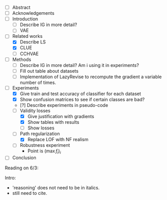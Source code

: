 - [ ] Abstract
- [ ] Acknowledgements
- [ ] Introduction
    - [ ] Describe IG in more detail?
    - [ ] VAE
- [ ] Related works
    - [X] Describe LS
    - [X] CLUE
    - [ ] CCHVAE
- [ ] Methods
    - [ ] Describe IG in more detail? Am i using it in experiments?
    - [ ] Fill out table about datasets
    - [ ] Implementation of LazyRevise to recompute the gradient a variable number of times.
- [ ] Experiments
    - [X] Give train and test accuracy of classifier for each dataset
    - [X] Show confusion matrices to see if certain classes are bad?
    - [?] Describe experiments in pseudo-code
    - [ ] Validity losses
        - [X] Give justification with gradients
        - [X] Show tables with results
        - [ ] Show losses 
    - [ ] Path regularization
        - [X] Replace LOF with NF realism
    - [ ] Robustness experiment
        - Point is $(\max f_i)_i$
- [ ] Conclusion

Reading on 6/3:

Intro:
- 'reasoning' does not need to be in italics.
- still need to cite.

